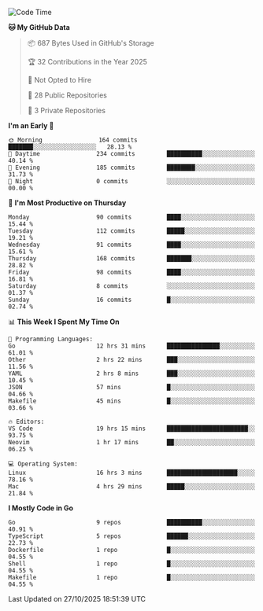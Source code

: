 <!--START_SECTION:waka-->
![Code Time](http://img.shields.io/badge/Code%20Time-1%2C563%20hrs%2045%20mins-blue)

**🐱 My GitHub Data** 

> 📦 687 Bytes Used in GitHub's Storage 
 > 
> 🏆 32 Contributions in the Year 2025
 > 
> 🚫 Not Opted to Hire
 > 
> 📜 28 Public Repositories 
 > 
> 🔑 3 Private Repositories 
 > 
**I'm an Early 🐤** 

```text
🌞 Morning                164 commits         ███████░░░░░░░░░░░░░░░░░░   28.13 % 
🌆 Daytime                234 commits         ██████████░░░░░░░░░░░░░░░   40.14 % 
🌃 Evening                185 commits         ████████░░░░░░░░░░░░░░░░░   31.73 % 
🌙 Night                  0 commits           ░░░░░░░░░░░░░░░░░░░░░░░░░   00.00 % 
```
📅 **I'm Most Productive on Thursday** 

```text
Monday                   90 commits          ████░░░░░░░░░░░░░░░░░░░░░   15.44 % 
Tuesday                  112 commits         █████░░░░░░░░░░░░░░░░░░░░   19.21 % 
Wednesday                91 commits          ████░░░░░░░░░░░░░░░░░░░░░   15.61 % 
Thursday                 168 commits         ███████░░░░░░░░░░░░░░░░░░   28.82 % 
Friday                   98 commits          ████░░░░░░░░░░░░░░░░░░░░░   16.81 % 
Saturday                 8 commits           ░░░░░░░░░░░░░░░░░░░░░░░░░   01.37 % 
Sunday                   16 commits          █░░░░░░░░░░░░░░░░░░░░░░░░   02.74 % 
```


📊 **This Week I Spent My Time On** 

```text
💬 Programming Languages: 
Go                       12 hrs 31 mins      ███████████████░░░░░░░░░░   61.01 % 
Other                    2 hrs 22 mins       ███░░░░░░░░░░░░░░░░░░░░░░   11.56 % 
YAML                     2 hrs 8 mins        ███░░░░░░░░░░░░░░░░░░░░░░   10.45 % 
JSON                     57 mins             █░░░░░░░░░░░░░░░░░░░░░░░░   04.66 % 
Makefile                 45 mins             █░░░░░░░░░░░░░░░░░░░░░░░░   03.66 % 

🔥 Editors: 
VS Code                  19 hrs 15 mins      ███████████████████████░░   93.75 % 
Neovim                   1 hr 17 mins        ██░░░░░░░░░░░░░░░░░░░░░░░   06.25 % 

💻 Operating System: 
Linux                    16 hrs 3 mins       ████████████████████░░░░░   78.16 % 
Mac                      4 hrs 29 mins       █████░░░░░░░░░░░░░░░░░░░░   21.84 % 
```

**I Mostly Code in Go** 

```text
Go                       9 repos             ██████████░░░░░░░░░░░░░░░   40.91 % 
TypeScript               5 repos             ██████░░░░░░░░░░░░░░░░░░░   22.73 % 
Dockerfile               1 repo              █░░░░░░░░░░░░░░░░░░░░░░░░   04.55 % 
Shell                    1 repo              █░░░░░░░░░░░░░░░░░░░░░░░░   04.55 % 
Makefile                 1 repo              █░░░░░░░░░░░░░░░░░░░░░░░░   04.55 % 
```




 Last Updated on 27/10/2025 18:51:39 UTC
<!--END_SECTION:waka-->
